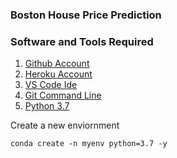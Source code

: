 ### Boston House Price Prediction

### Software and Tools Required

1. [Github Account](https://github.com)
2. [Heroku Account](https://www.heroku.com/)
3. [VS Code Ide](https://code.visualstudio.com/)
4. [Git Command Line](https://git-scm.com/downloads)
5. [Python 3.7](https://www.python.org/downloads/)

Create a new enviornment
```
conda create -n myenv python=3.7 -y
```